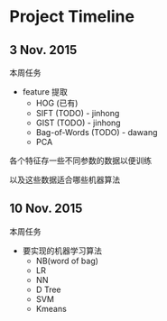 # Project Timeline

## 3 Nov. 2015

本周任务

+ feature 提取
	+ HOG (已有)
	+ SIFT (TODO) - jinhong
	+ GIST (TODO) - jinhong
	+ Bag-of-Words (TODO) - dawang
	+ PCA

各个特征存一些不同参数的数据以便训练

以及这些数据适合哪些机器算法

## 10 Nov. 2015

本周任务

+ 要实现的机器学习算法
	+ NB(word of bag)
	+ LR
	+ NN
	+ D Tree
    + SVM
	+ Kmeans

